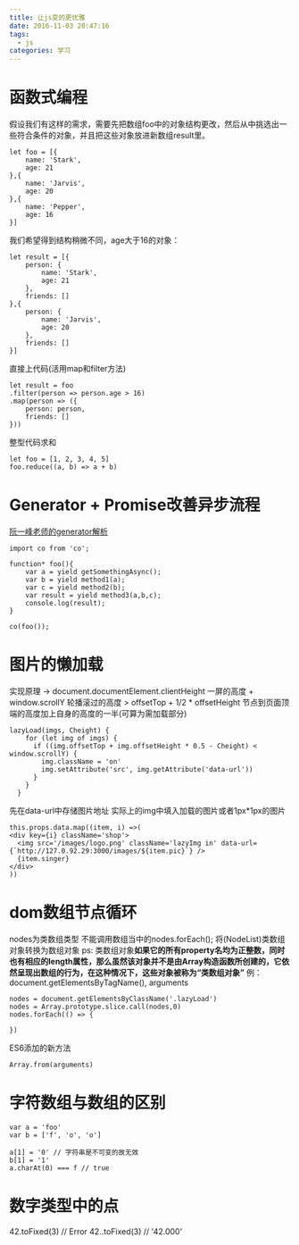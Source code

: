 ```yaml
---
title: 让js变的更优雅
date: 2016-11-03 20:47:16
tags:
  - js
categories: 学习
---
```


# 函数式编程
假设我们有这样的需求，需要先把数组foo中的对象结构更改，然后从中挑选出一些符合条件的对象，并且把这些对象放进新数组result里。
```
let foo = [{
    name: 'Stark',
    age: 21
},{ 
    name: 'Jarvis',
    age: 20
},{
    name: 'Pepper',
    age: 16
}]
```
我们希望得到结构稍微不同，age大于16的对象：
```
let result = [{
    person: {
        name: 'Stark',
        age: 21
    },
    friends: []
},{
    person: {
        name: 'Jarvis',
        age: 20
    },
    friends: []
}]
```
<!--more-->
直接上代码(活用map和filter方法)
```
let result = foo
.filter(person => person.age > 16)
.map(person => ({
    person: person,
    friends: []
}))
```
整型代码求和
```
let foo = [1, 2, 3, 4, 5]
foo.reduce((a, b) => a + b)
```

# Generator + Promise改善异步流程

<a href="http://www.ruanyifeng.com/blog/2015/05/co.html">阮一峰老师的generator解析</a>
```
import co from 'co';

function* foo(){
    var a = yield getSomethingAsync();
    var b = yield method1(a);
    var c = yield method2(b);
    var result = yield method3(a,b,c);
    console.log(result);
}

co(foo());
```

# 图片的懒加载

实现原理 -> document.documentElement.clientHeight 一屏的高度 + window.scrollY 轮播滚过的高度 > offsetTop + 1/2 * offsetHeight 节点到页面顶端的高度加上自身的高度的一半(可算为需加载部分)
```
lazyLoad(imgs, Cheight) {
    for (let img of imgs) {
      if ((img.offsetTop + img.offsetHeight * 0.5 - Cheight) < window.scrollY) {
        img.className = 'on'
        img.setAttribute('src', img.getAttribute('data-url'))
      }
    }
  }
```

先在data-url中存储图片地址 实际上的img中填入加载的图片或者1px*1px的图片
```
this.props.data.map((item, i) =>(
<div key={i} className='shop'>
  <img src='/images/logo.png' className='lazyImg in' data-url={`http://127.0.92.29:3000/images/${item.pic}`} />
  {item.singer}
</div>
))
```

# dom数组节点循环
nodes为类数组类型 不能调用数组当中的nodes.forEach();
将(NodeList)类数组对象转换为数组对象
ps: 类数组对象<strong>如果它的所有property名均为正整数，同时也有相应的length属性，那么虽然该对象并不是由Array构造函数所创建的，它依然呈现出数组的行为，在这种情况下，这些对象被称为“类数组对象”</strong>
例：
    document.getElementsByTagName(),
    arguments
```
nodes = document.getElementsByClassName('.lazyLoad')
nodes = Array.prototype.slice.call(nodes,0)
nodes.forEach(() => {
    
})
```
ES6添加的新方法
```
Array.from(arguments)
```

# 字符数组与数组的区别

```
var a = 'foo'
var b = ['f', 'o', 'o']

a[1] = '0' // 字符串是不可变的故无效
b[1] = '1'
a.charAt(0) === f // true
```

# 数字类型中的点
42.toFixed(3) // Error
42..toFixed(3) // '42.000'